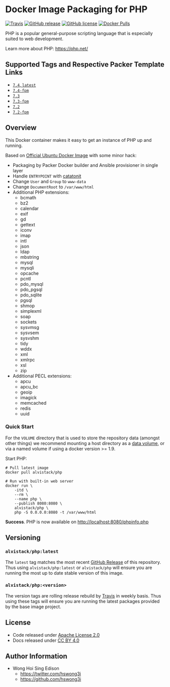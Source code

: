 # Docker Image Packaging for PHP

[![Travis](https://img.shields.io/travis/com/alvistack/docker-php.svg)](https://travis-ci.com/alvistack/docker-php)
[![GitHub release](https://img.shields.io/github/release/alvistack/docker-php.svg)](https://github.com/alvistack/docker-php/releases)
[![GitHub license](https://img.shields.io/github/license/alvistack/docker-php.svg)](https://github.com/alvistack/docker-php/blob/master/LICENSE)
[![Docker Pulls](https://img.shields.io/docker/pulls/alvistack/php.svg)](https://hub.docker.com/r/alvistack/php/)

PHP is a popular general-purpose scripting language that is especially suited to web development.

Learn more about PHP: <https://php.net/>

## Supported Tags and Respective Packer Template Links

  - [`7.4`, `latest`](https://github.com/alvistack/docker-php/blob/master/packer/7.4/packer.json)
  - [`7.4-fpm`](https://github.com/alvistack/docker-php/blob/master/packer/7.4-fpm/packer.json)
  - [`7.3`](https://github.com/alvistack/docker-php/blob/master/packer/7.3/packer.json)
  - [`7.3-fpm`](https://github.com/alvistack/docker-php/blob/master/packer/7.3-fpm/packer.json)
  - [`7.2`](https://github.com/alvistack/docker-php/blob/master/packer/7.2/packer.json)
  - [`7.2-fpm`](https://github.com/alvistack/docker-php/blob/master/packer/7.2-fpm/packer.json)

## Overview

This Docker container makes it easy to get an instance of PHP up and running.

Based on [Official Ubuntu Docker Image](https://hub.docker.com/_/ubuntu/) with some minor hack:

  - Packaging by Packer Docker builder and Ansible provisioner in single layer
  - Handle `ENTRYPOINT` with [catatonit](https://github.com/openSUSE/catatonit)
  - Change `User` and `Group` to `www-data`
  - Change `DocumentRoot` to `/var/www/html`
  - Additional PHP extensions:
      - bcmath
      - bz2
      - calendar
      - exif
      - gd
      - gettext
      - iconv
      - imap
      - intl
      - json
      - ldap
      - mbstring
      - mysql
      - mysqli
      - opcache
      - pcntl
      - pdo\_mysql
      - pdo\_pgsql
      - pdo\_sqlite
      - pgsql
      - shmop
      - simplexml
      - soap
      - sockets
      - sysvmsg
      - sysvsem
      - sysvshm
      - tidy
      - wddx
      - xml
      - xmlrpc
      - xsl
      - zip
  - Additional PECL extensions:
      - apcu
      - apcu\_bc
      - geoip
      - imagick
      - memcached
      - redis
      - uuid

### Quick Start

For the `VOLUME` directory that is used to store the repository data (amongst other things) we recommend mounting a host directory as a [data volume](https://docs.docker.com/engine/tutorials/dockervolumes/#/data-volumes), or via a named volume if using a docker version \>= 1.9.

Start PHP:

    # Pull latest image
    docker pull alvistack/php
    
    # Run with built-in web server
    docker run \
        -itd \
        --rm \
        --name php \
        --publish 8080:8080 \
        alvistack/php \
        php -S 0.0.0.0:8080 -t /var/www/html

**Success**. PHP is now available on <http://localhost:8080/phpinfo.php>

## Versioning

### `alvistack/php:latest`

The `latest` tag matches the most recent [GitHub Release](https://github.com/alvistack/docker-php/releases) of this repository. Thus using `alvistack/php:latest` or `alvistack/php` will ensure you are running the most up to date stable version of this image.

### `alvistack/php:<version>`

The version tags are rolling release rebuild by [Travis](https://travis-ci.com/alvistack/docker-php) in weekly basis. Thus using these tags will ensure you are running the latest packages provided by the base image project.

## License

  - Code released under [Apache License 2.0](LICENSE)
  - Docs released under [CC BY 4.0](http://creativecommons.org/licenses/by/4.0/)

## Author Information

  - Wong Hoi Sing Edison
      - <https://twitter.com/hswong3i>
      - <https://github.com/hswong3i>
